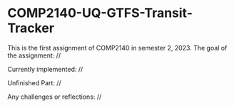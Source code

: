 # COMP2140-UQ-GTFS-Transit-Tracker
This is the first assignment of COMP2140 in semester 2, 2023.
The goal of the assignment:
//

Currently implemented:
//

Unfinished Part:
//

Any challenges or reflections:
//

